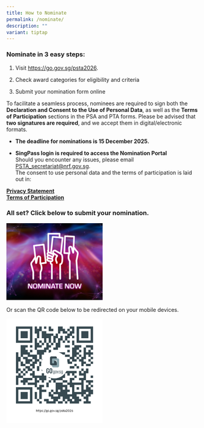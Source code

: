 ```yaml
---
title: How to Nominate
permalink: /nominate/
description: ""
variant: tiptap
---
```

<h3>Nominate in 3 easy steps:</h3>
<ol data-tight="true" class="tight">
<li>
<p>Visit <a href="https://go.gov.sg/psta2026￼2" rel="noopener noreferrer nofollow" target="_blank">https://go.gov.sg/psta2026</a>.</p>
</li>
<li>
<p>Check award categories for eligibility and criteria</p>
</li>
<li>
<p>Submit your nomination form online</p>
</li>
</ol>
<p></p>
<p>To facilitate a seamless process, nominees are required to sign both the <strong>Declaration and Consent to the Use of Personal Data</strong>,
as well as the <strong>Terms of Participation</strong> sections in the PSA
and PTA forms. Please be advised that <strong>two signatures are required</strong>,
and we accept them in digital/electronic formats.</p>
<p></p>
<ul data-tight="true" class="tight">
<li>
<p><strong>The deadline for nominations is 15 December 2025.</strong>
</p>
</li>
<li>
<p><strong>SingPass login is required to access the Nomination Portal</strong>
<br>Should you encounter any issues, please email <a href="mailto:PSTA_secretariat@nrf.gov.sg" rel="noopener noreferrer nofollow" target="_blank">PSTA_secretariat@nrf.gov.sg</a>.
<br>The consent to use personal data and the terms of participation is laid
out in:</p>
</li>
</ul>
<p></p>
<p><strong><a href="/privacy/" rel="noopener noreferrer nofollow" target="_blank">Privacy Statement</a><br><a href="/terms-of-use/" rel="noopener noreferrer nofollow" target="_blank">Terms of Participation</a></strong>
</p>
<h3>All set? Click below to submit your nomination.</h3>
<p></p>
<p></p>
<p></p><a class="isomer-image-wrapper" href="https://go.gov.sg/psta2025-nomination"><img style="width: 50%;" height="auto" width="100%" alt="" src="/images/Nominate Button/PSTA_Nominate_Now_Button_100.jpg"></a>
<p>Or scan the QR code below to be redirected on your mobile devices.</p>
<p></p>
<div class="isomer-image-wrapper">
<img style="width: 50%;" height="auto" width="100%" alt="" src="/images/Nominate Button/QR_Code_for_Nominations.png">
</div>
<p>
<br>
</p>